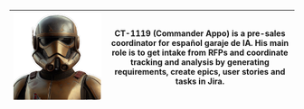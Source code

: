 | ![Commander Appo](appo-head.png) | CT-1119 (Commander Appo) is a pre-sales coordinator for español garaje de IA. His main role is to get intake from RFPs and coordinate tracking and analysis by generating requirements, create epics, user stories and tasks in Jira. |
|----------------------------------|----------------|
